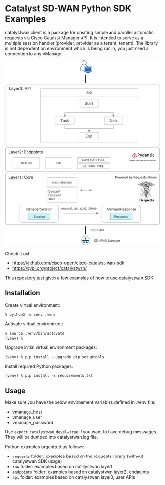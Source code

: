 # Catalyst SD-WAN Python SDK Examples

catalystwan client is a package for creating simple and parallel automatic requests via Cisco Catalyst Manager API.
It is intended to serve as a multiple session handler (provider, provider as a tenant, tenant).
The library is not dependent on environment which is being run in, you just need a connection to any vManage.

![Architecture](./catalystwan-architecture.png)

Check it out:

- https://github.com/cisco-open/cisco-catalyst-wan-sdk
- https://pypi.org/project/catalystwan/

This repository just gives a few examples of how to use catalystwan SDK.

## Installation

Create virtual environment:

```example
% python3 -m venv .venv
```

Activate virtual environment:

```example
% source .venv/bin/activate
(venv) %
```

Upgrade initial virtual environment packages:

```example
(venv) % pip install --upgrade pip setuptools
```

Install required Python packages:

```example
(venv) % pip install -r requirements.txt
```

## Usage

Make sure you have the below environment variables defined in .venv file:

- vmanage_host
- vmanage_user
- vmanage_password

Use `export catalystwan_devel=true` if you want to have debug messsages.
They will be dumped into catalystwan.log file.

Python examples organized as follows:

- `requests` folder: examples based on the requests library (without catalystwan SDK usage)
- `raw` folder: examples based on catalystwan layer1
- `endpoints` folder: examples based on catalystwan layer2, endpoints
- `api` folder: examples based on catalystwan layer3, user APIs
